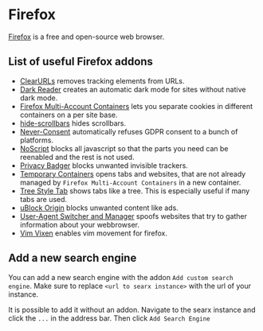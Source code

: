 # Firefox

[Firefox](https://www.mozilla.org/en-US/firefox) is a free and open-source web
browser.

## List of useful Firefox addons

- [ClearURLs](https://addons.mozilla.org/en-GB/firefox/addon/clearurls) removes
tracking elements from URLs.
- [Dark Reader](https://addons.mozilla.org/en-GB/firefox/addon/darkreader) creates
an automatic dark mode for sites without native dark mode.
- [Firefox Multi-Account Containers](https://addons.mozilla.org/en-GB/firefox/addon/multi-account-containers)
lets you separate cookies in different containers on a per site base.
- [hide-scrollbars](https://addons.mozilla.org/en-GB/firefox/addon/hide-scrollbars)
hides scrollbars.
- [Never-Consent](https://addons.mozilla.org/en-GB/firefox/addon/never-consent)
automatically refuses GDPR consent to a bunch of platforms.
- [NoScript](https://addons.mozilla.org/en-GB/firefox/addon/noscript) blocks all
javascript so that the parts you need can be reenabled and the rest is not used.
- [Privacy Badger](https://addons.mozilla.org/en-GB/firefox/addon/privacy-badger17)
blocks unwanted invisible trackers.
- [Temporary Containers](https://addons.mozilla.org/en-GB/firefox/addon/temporary-containers)
opens tabs and websites, that are not already managed by `Firefox Multi-Account Containers`
in a new container.
- [Tree Style Tab](https://addons.mozilla.org/en-GB/firefox/addon/tree-style-tab)
shows tabs like a tree. This is especially useful if many tabs are used.
- [uBlock Origin](https://addons.mozilla.org/en-GB/firefox/addon/ublock-origin)
blocks unwanted content like ads.
- [User-Agent Switcher and Manager](https://addons.mozilla.org/en-GB/firefox/addon/user-agent-string-switcher)
spoofs websites that try to gather information about your webbrowser.
- [Vim Vixen](https://addons.mozilla.org/en-GB/firefox/addon/vim-vixen) enables
vim movement for firefox.

## Add a new search engine

You can add a new search engine with the addon `Add custom search engine`.
Make sure to replace `<url to searx instance>` with the url of your instance.

It is possible to add it without an addon.
Navigate to the searx instance and click the `...` in the address bar.
Then click `Add Search Engine`

